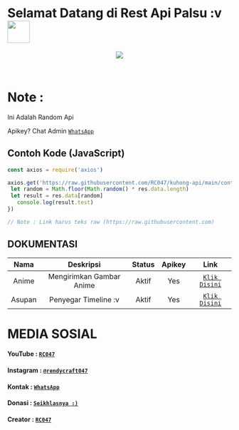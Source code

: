# Selamat Datang di Rest Api Palsu :v <br><img src="https://github.com/TheDudeThatCode/TheDudeThatCode/blob/master/Assets/Hi.gif" width="50px">
<p align="center">
<a href="https://github.com/RC047"><img src="https://raw.githubusercontent.com/RC047/kuhong-api/main/pp.png"></a>
</p>
<br>

# Note :
Ini Adalah Random Api

Apikey? Chat Admin
[`WhatsApp`](https://wa.me/62895337278647)

## Contoh Kode (JavaScript)

```js
const axios = require('axios')

axios.get('https://raw.githubusercontent.com/RC047/kuhong-api/main/contoh.json').then((res) => {
 let random = Math.floor(Math.random() * res.data.length)
 let result = res.data[random]
   console.log(result.test)
})

// Note : Link harus teks raw (https://raw.githubusercontent.com)
```


## DOKUMENTASI

| Nama | Deskripsi | Status | Apikey | Link |
| :-----------------: | :-----------------: | :-------: | :-------: | :-------: |
| Anime | Mengirimkan Gambar Anime | Aktif | Yes | [`Klik Disini`](https://jstrieb.github.io/link-lock/#eyJ2IjoiMC4wLjEiLCJlIjoiZ00yTFZreVVVS0grLzJZaG5FdjJ2bndGREJoTDFndmtOTnJHQmFScEJ0dUMvNUVQdXJGVFEyYkl2bCt5dllSVHZUWHJQNlBPMkl4TWNmTy8wWlNwQStFWVpkMy9WVlhTMHBCNDJSNW9EeDFmM1gzK2VvMXlQVmV1WkpyT3lXbkxaZWlRa1NzSU90eHQzRVo1ZUMwSkVMeGFNMm5KK09kb241bVVyRDRPaUhGODhRPT0iLCJoIjoiU2lsYWhrYW4gTWFzdWthbiBBcGlrZXltdSBEaXNpbmkgOikiLCJpIjoiT1BNY1NzeCtlaVFxRlV6dSJ9)
| Asupan | Penyegar Timeline :v | Aktif | Yes | [`Klik Disini`](https://jstrieb.github.io/link-lock/#eyJ2IjoiMC4wLjEiLCJlIjoicjJ3WUZmVFF6UVpJalVUMmllRysyalNEV0V4cHZpdzI2aU1LUzNEOVVCSHNsTFlvZE1qMzEyOXE4eDVHemZWMEh2TjVBTG85RHJoR2h1eFZWQW95SWNPelVWa3pCcUxOZjlnR2lOajJFMzBMVVhnN1g1RUNTMHdZRlRveEg3TXVkUitLSmxzdDZpSG1sa1FrZ0R1MHhmQ0M3OUpEbTliSUxOMlVLRG13T3FuYXVGWT0iLCJoIjoiU2lsYWhrYW4gTWFzdWthbiBBcGlrZXltdSBEaXNpbmkgOikiLCJpIjoiSTNnTjRGQTg4bjZxb2VIdyJ9)


# MEDIA SOSIAL

#### YouTube : [`RC047`](https://www.youtube.com/c/RC047)
#### Instagram : [`@rendycraft047`](https://www.instagram.com/rendycraft047)
#### Kontak : [`WhatsApp`](https://wa.me/62895337278647)
#### Donasi : [`Seikhlasnya :)`](https://saweria.co/RC047)
#### Creator : [`RC047`](https://Github.com/RC047)
